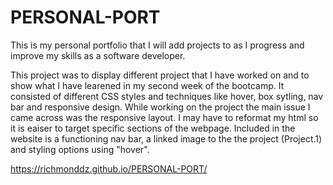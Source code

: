 # PERSONAL-PORT

This is my personal portfolio that I will add projects to as I progress and improve my skills as a software developer.

This project was to display different project that I have worked on and to show what I have learened in my second week of the bootcamp. It consisted of different CSS styles and techniques like hover, box sytling, nav bar and responsive design. While working on the project the main issue I came across was the responsive layout. I may have to reformat my html so it is eaiser to target specific sections of the webpage. Included in the website is a functioning nav bar, a linked image to the the project (Project.1) and styling options using "hover".

https://richmonddz.github.io/PERSONAL-PORT/

